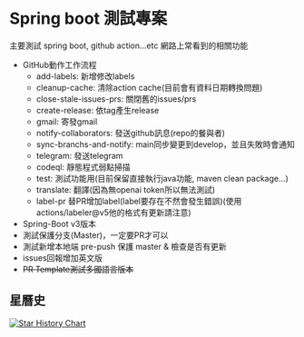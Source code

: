 # Spring boot 測試專案

主要測試 spring boot, github action...etc 網路上常看到的相關功能

-   GitHub動作工作流程
    -   add-labels: 新增修改labels
    -   cleanup-cache: 清除action cache(目前會有資料日期轉換問題)
    -   close-stale-issues-prs: 關閉舊的issues/prs
    -   create-release: 依tag產生release
    -   gmail: 寄發gmail
    -   notify-collaborators: 發送github訊息(repo的餐與者)
    -   sync-branchs-and-notify: main同步變更到develop，並且失敗時會通知
    -   telegram: 發送telegram
    -   codeql: 靜態程式弱點掃描
    -   test: 測試功能用(目前保留直接執行java功能, maven clean package...)
    -   translate: 翻譯(因為無openai token所以無法測試)
    -   label-pr 替PR增加label(label要存在不然會發生錯誤)(使用actions/labeler@v5他的格式有更新請注意)
-   Spring-Boot v3版本
-   測試保護分支(Master)，一定要PR才可以
-   測試新增本地端 pre-push 保護 master & 檢查是否有更新
-   issues回報增加英文版
-   ~~PR Template測試多國語言版本~~

## 星曆史

[![Star History Chart](https://api.star-history.com/svg?repos=vancetang/demo&type=Date)](https://star-history.com/#vancetang/demo&Date)
